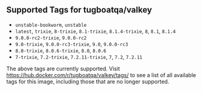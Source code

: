 ## Supported Tags for tugboatqa/valkey

* `unstable-bookworm`, `unstable`
* `latest`, `trixie`, `8-trixie`, `8.1-trixie`, `8.1.4-trixie`, `8`, `8.1`, `8.1.4`
* `9.0.0-rc2-trixie`, `9.0.0-rc2`
* `9.0-trixie`, `9.0.0-rc3-trixie`, `9.0`, `9.0.0-rc3`
* `8.0-trixie`, `8.0.6-trixie`, `8.0`, `8.0.6`
* `7-trixie`, `7.2-trixie`, `7.2.11-trixie`, `7`, `7.2`, `7.2.11`

The above tags are currently supported. Visit https://hub.docker.com/r/tugboatqa/valkey/tags/ to see a list of all available tags for this image, including those that are no longer supported.
